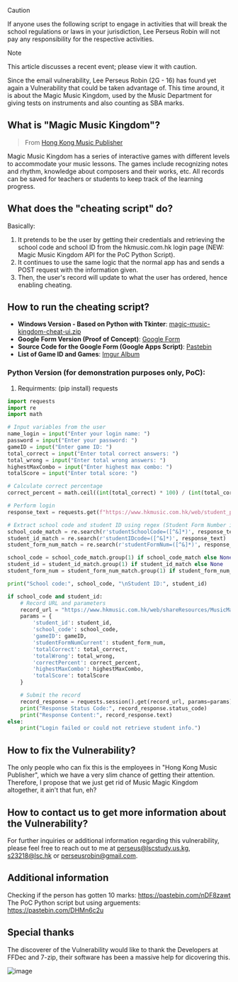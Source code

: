 > [!CAUTION]
> If anyone uses the following script to engage in activities that will break the school regulations or laws in your jurisdiction, Lee Perseus Robin will not pay any responsibility for the respective activities.

> [!NOTE]
> This article discusses a recent event; please view it with caution.

Since the email vulnerability, Lee Perseus Robin (2G - 16) has found yet again a Vulnerability that could be taken advantage of. 
This time around, it is about the Magic Music Kingdom, used by the Music Department for giving tests on instruments and also counting as SBA marks.

## What is "Magic Music Kingdom"?
> From [Hong Kong Music Publisher](https://www.hkmusic.com.hk/web/apps.asp?lang=en)

Magic Music Kingdom has a series of interactive games with different levels to accommodate your music lessons. 
The games include recognizing notes and rhythm, knowledge about composers and their works, etc. 
All records can be saved for teachers or students to keep track of the learning progress.

## What does the "cheating script" do?
Basically:
1. It pretends to be the user by getting their credentials and retrieving the school code and school ID from the hkmusic.com.hk login page (NEW: Magic Music Kingdom API for the PoC Python Script).
2. It continues to use the same logic that the normal app has and sends a POST request with the information given.
3. Then, the user's record will update to what the user has ordered, hence enabling cheating.

## How to run the cheating script?
- **Windows Version - Based on Python with Tkinter**: [magic-music-kingdom-cheat-ui.zip](https://github.com/user-attachments/files/18041408/magic-music-kingdom-cheat-ui.zip)
- **Google Form Version (Proof of Concept)**: [Google Form](https://forms.gle/etBbtW6QSHtjhE8z9)
- **Source Code for the Google Form (Google Apps Script)**: [Pastebin](https://pastebin.com/raw/pEEfMTST)
- **List of Game ID and Games**: [Imgur Album](https://imgur.com/a/8fGM1Hp)

### Python Version (for demonstration purposes only, PoC):
1. Requirments: (pip install) requests
```python
import requests
import re
import math

# Input variables from the user
name_login = input("Enter your login name: ")
password = input("Enter your password: ")
gameID = input("Enter game ID: ")
total_correct = input("Enter total correct answers: ")
total_wrong = input("Enter total wrong answers: ")
highestMaxCombo = input("Enter highest max combo: ")
totalScore = input("Enter total score: ")

# Calculate correct percentage
correct_percent = math.ceil((int(total_correct) * 100) / (int(total_correct) + int(total_wrong))) if (int(total_correct) + int(total_wrong)) > 0 else 0

# Perform login
response_text = requests.get(f"https://www.hkmusic.com.hk/web/student_pages/login/appLoginRegistered.asp?name_login={name_login}&pw={password}").text

# Extract school code and student ID using regex (Student Form Number is optional, doesn't matter)
school_code_match = re.search(r'studentSchoolCode=([^&]*)', response_text)
student_id_match = re.search(r'studentIDcode=([^&]*)', response_text)
student_form_num_match = re.search(r'studentFormNum=([^&]*)', response_text)

school_code = school_code_match.group(1) if school_code_match else None
student_id = student_id_match.group(1) if student_id_match else None
student_form_num = student_form_num_match.group(1) if student_form_num_match else None

print("School code:", school_code, "\nStudent ID:", student_id)

if school_code and student_id:
    # Record URL and parameters
    record_url = "https://www.hkmusic.com.hk/web/shareResources/MusicMagicKingdom_beta2/appMMKaddRecord.asp"
    params = {
        'student_id': student_id,
        'school_code': school_code,
        'gameID': gameID,
        'studentFormNumCurrent': student_form_num,
        'totalCorrect': total_correct,
        'totalWrong': total_wrong,
        'correctPercent': correct_percent,
        'highestMaxCombo': highestMaxCombo,
        'totalScore': totalScore
    }

    # Submit the record
    record_response = requests.session().get(record_url, params=params)
    print("Response Status Code:", record_response.status_code)
    print("Response Content:", record_response.text)
else:
    print("Login failed or could not retrieve student info.")
```
## How to fix the Vulnerability?
The only people who can fix this is the employees in "Hong Kong Music Publisher", which we have a very slim chance of getting their attention. 
Therefore, I propose that we just get rid of Music Magic Kingdom altogether, it ain't that fun, eh?
## How to contact us to get more information about the Vulnerability?
For further inquiries or additional information regarding this vulnerability, please feel free to reach out to me at [perseus@lscstudy.us.kg](mailto:perseus@lscstudy.us.kg), [s23218@lsc.hk](mailto:s23218@lsc.hk) or [perseusrobin@gmail.com](mailto:perseusrobin@gmail.com).
## Additional information
Checking if the person has gotten 10 marks: https://pastebin.com/nDF8zawt
The PoC Python script but using arguements: https://pastebin.com/DHMn6c2u
## Special thanks
The discoverer of the Vulnerability would like to thank the Developers at FFDec and 7-zip, their software has been a massive help for dicovering this.

![image](https://github.com/user-attachments/assets/e016973b-2da3-4b64-82b5-10a30ebad707)